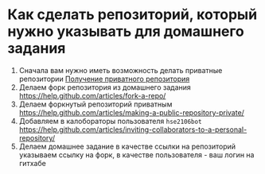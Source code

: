 # Как сделать репозиторий, который нужно указывать для домашнего задания

1. Сначала вам нужно иметь возможность делать приватные репозитории [Получение приватного репозитория](privateRepos.md)
1. Делаем форк репозитория из домашнего задания https://help.github.com/articles/fork-a-repo/
1. Делаем форкнутый репозиторий приватным https://help.github.com/articles/making-a-public-repository-private/
1. Добавляем в калобораторы пользователя ``hse2106bot`` https://help.github.com/articles/inviting-collaborators-to-a-personal-repository/
1. Делаем домашнее задание в качестве ссылки на репозиторий указываем ссылку на форк, в качестве пользователя - ваш логин на гитхабе
